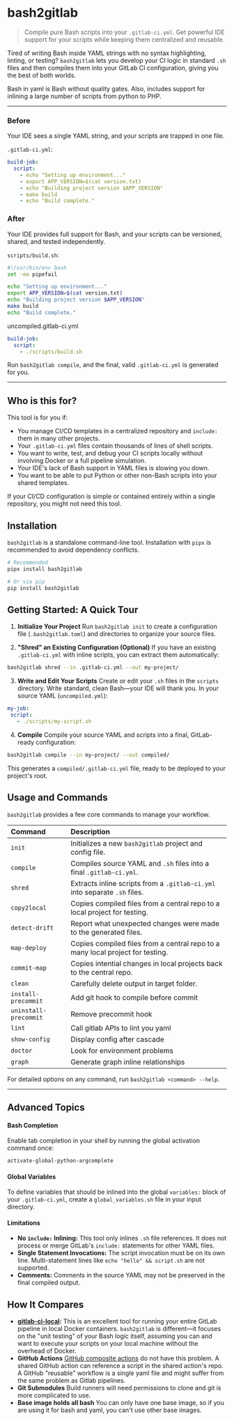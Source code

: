 # bash2gitlab

> Compile pure Bash scripts into your `.gitlab-ci.yml`. Get powerful IDE support for your scripts while keeping them
centralized and reusable.

Tired of writing Bash inside YAML strings with no syntax highlighting, linting, or testing? `bash2gitlab` lets you
develop your CI logic in standard `.sh` files and then compiles them into your GitLab CI configuration, giving you the
best of both worlds.

Bash in yaml is Bash without quality gates. Also, includes support for inlining a large number of scripts from python
to PHP.

---

### Before

Your IDE sees a single YAML string, and your scripts are trapped in one file.

`.gitlab-ci.yml`:

```yaml
build-job:
  script:
    - echo "Setting up environment..."
    - export APP_VERSION=$(cat version.txt)
    - echo "Building project version $APP_VERSION"
    - make build
    - echo "Build complete."
```

### After

Your IDE provides full support for Bash, and your scripts can be versioned, shared, and tested independently.

`scripts/build.sh`:

```bash
#!/usr/bin/env bash
set -eo pipefail

echo "Setting up environment..."
export APP_VERSION=$(cat version.txt)
echo "Building project version $APP_VERSION"
make build
echo "Build complete."
```

uncompiled.gitlab-ci.yml
```yaml
build-job:
  script:
    - ./scripts/build.sh
```

Run `bash2gitlab compile`, and the final, valid `.gitlab-ci.yml` is generated for you.

---

## Who is this for?

This tool is for you if:

* You manage CI/CD templates in a centralized repository and `include:` them in many other projects.
* Your `.gitlab-ci.yml` files contain thousands of lines of shell scripts.
* You want to write, test, and debug your CI scripts locally without involving Docker or a full pipeline simulation.
* Your IDE's lack of Bash support in YAML files is slowing you down.
* You want to be able to put Python or other non-Bash scripts into your shared templates.

If your CI/CD configuration is simple or contained entirely within a single repository, you might not need this tool.

## Installation

`bash2gitlab` is a standalone command-line tool. Installation with `pipx` is recommended to avoid dependency conflicts.

```bash
# Recommended
pipx install bash2gitlab

# Or via pip
pip install bash2gitlab
```

## Getting Started: A Quick Tour

1. **Initialize Your Project**
   Run `bash2gitlab init` to create a configuration file (`.bash2gitlab.toml`) and directories to organize your source
   files.

2. **"Shred" an Existing Configuration (Optional)**
   If you have an existing `.gitlab-ci.yml` with inline scripts, you can extract them automatically:

```bash
bash2gitlab shred --in .gitlab-ci.yml --out my-project/
```

3. **Write and Edit Your Scripts**
   Create or edit your `.sh` files in the `scripts` directory. Write standard, clean Bash—your IDE will thank you. In
   your source YAML (`uncompiled.yml`):

```yaml
my-job:
 script:
   - ./scripts/my-script.sh
```

4. **Compile**
   Compile your source YAML and scripts into a final, GitLab-ready configuration:

```bash
bash2gitlab compile --in my-project/ --out compiled/
```

   This generates a `compiled/.gitlab-ci.yml` file, ready to be deployed to your project's root.

## Usage and Commands

`bash2gitlab` provides a few core commands to manage your workflow.

| Command               | Description                                                                    |
|:----------------------|:-------------------------------------------------------------------------------|
| `init`                | Initializes a new `bash2gitlab` project and config file.                       |
| `compile`             | Compiles source YAML and `.sh` files into a final `.gitlab-ci.yml`.            |
| `shred`               | Extracts inline scripts from a `.gitlab-ci.yml` into separate `.sh` files.     |
| `copy2local`          | Copies compiled files from a central repo to a local project for testing.      |
| `detect-drift`        | Report what unexpected changes were made to the generated files.               |
| `map-deploy`          | Copies compiled files from a central repo to a many local project for testing. |
| `commit-map`          | Copies intential changes in local projects back to the central repo.           |
| `clean`               | Carefully delete output in target folder.                                      |
| `install-precommit`   | Add git hook to compile before commit                                          |
| `uninstall-precommit` | Remove precommit hook                                                          |
| `lint`                | Call gitlab APIs to lint you yaml                                              |
| `show-config`         | Display config after cascade                                                   |
| `doctor`              | Look for environment problems                                                  |
| `graph`               | Generate graph inline relationships                                            |

For detailed options on any command, run `bash2gitlab <command> --help`.

---

## Advanced Topics

#### Bash Completion

Enable tab completion in your shell by running the global activation command once:

```bash
activate-global-python-argcomplete
```

#### Global Variables

To define variables that should be inlined into the global `variables:` block of your `.gitlab-ci.yml`, create a
`global_variables.sh` file in your input directory.

#### Limitations

* **No `include:` Inlining:** This tool only inlines `.sh` file references. It does not process or merge GitLab's
  `include:` statements for other YAML files.
* **Single Statement Invocations:** The script invocation must be on its own line. Multi-statement lines like
  `echo "hello" && script.sh` are not supported.
* **Comments:** Comments in the source YAML may not be preserved in the final compiled output.

## How It Compares

* **[gitlab-ci-local](https://github.com/firecow/gitlab-ci-local):** This is an excellent tool for running your entire
  GitLab pipeline in local Docker containers. `bash2gitlab` is different—it focuses on the "unit testing" of your Bash
  logic itself, assuming you can and want to execute your scripts on your local machine without the overhead of Docker.
* **GitHub Actions** [GitHub composite actions](https://docs.github.com/en/actions/concepts/workflows-and-actions/reusable-workflows) 
  do not have this problem. A shared GitHub action can reference a script in the shared action's repo. A GitHub
  "reusable" workflow is a single yaml file and might suffer from the same problem as Gitlab pipelines.
* **Git Submodules** Build runners will need permissions to clone and git is more complicated to use.
* **Base image holds all bash** You can only have one base image, so if you are using it for bash and yaml, you can't use other base images.
